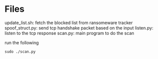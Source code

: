 # Files

update\_list.sh: fetch the blocked list from ransomeware tracker
spoof\_struct.py: send tcp handshake packet based on the input
listen.py: listen to the tcp response
scan.py: main program to do the scan

run the following
```
sudo ./scan.py
```
